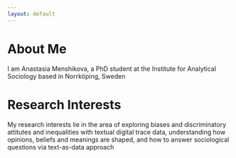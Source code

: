```yaml
---
layout: default
---
```


# About Me

I am Anastasia Menshikova, a PhD student at the Institute for Analytical Sociology based in Norrköping, Sweden

# Research Interests

My research interests lie in the area of exploring biases and discriminatory attitutes and inequalities with textual digital trace data, understanding how opinions, beliefs and meanings are shaped, and how to answer sociological questions via text-as-data approach
